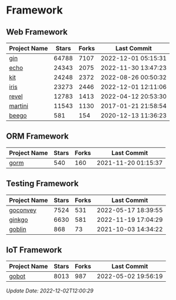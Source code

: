 # Framework

## Web Framework
| Project Name | Stars | Forks | Last Commit |
| ------------ | ----- | ----- | ----------- |
| [gin](https://github.com/gin-gonic/gin) | 64788 | 7107 | 2022-12-01 05:15:31 |
| [echo](https://github.com/labstack/echo) | 24343 | 2075 | 2022-11-30 13:47:23 |
| [kit](https://github.com/go-kit/kit) | 24248 | 2372 | 2022-08-26 00:50:32 |
| [iris](https://github.com/kataras/iris) | 23273 | 2446 | 2022-12-01 12:11:06 |
| [revel](https://github.com/revel/revel) | 12783 | 1413 | 2022-04-12 20:53:30 |
| [martini](https://github.com/go-martini/martini) | 11543 | 1130 | 2017-01-21 21:58:54 |
| [beego](https://github.com/astaxie/beego) | 581 | 154 | 2020-12-13 11:36:23 |

## ORM Framework
| Project Name | Stars | Forks | Last Commit |
| ------------ | ----- | ----- | ----------- |
| [gorm](https://github.com/jinzhu/gorm) | 540 | 160 | 2021-11-20 01:15:37 |

## Testing Framework
| Project Name | Stars | Forks | Last Commit |
| ------------ | ----- | ----- | ----------- |
| [goconvey](https://github.com/smartystreets/goconvey) | 7524 | 531 | 2022-05-17 18:39:55 |
| [ginkgo](https://github.com/onsi/ginkgo) | 6630 | 581 | 2022-11-19 17:04:29 |
| [goblin](https://github.com/franela/goblin) | 868 | 73 | 2021-10-03 14:34:22 |

## IoT Framework
| Project Name | Stars | Forks | Last Commit |
| ------------ | ----- | ----- | ----------- |
| [gobot](https://github.com/hybridgroup/gobot) | 8013 | 987 | 2022-05-02 19:56:19 |

*Update Date: 2022-12-02T12:00:29*